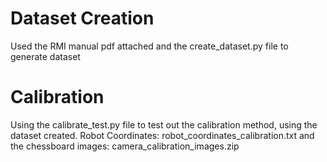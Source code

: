 # Dataset Creation

Used the RMI manual pdf attached and the create_dataset.py file to generate dataset

# Calibration

Using the calibrate_test.py file to test out the calibration method, using the dataset created. Robot Coordinates: robot_coordinates_calibration.txt and the chessboard images: camera_calibration_images.zip
